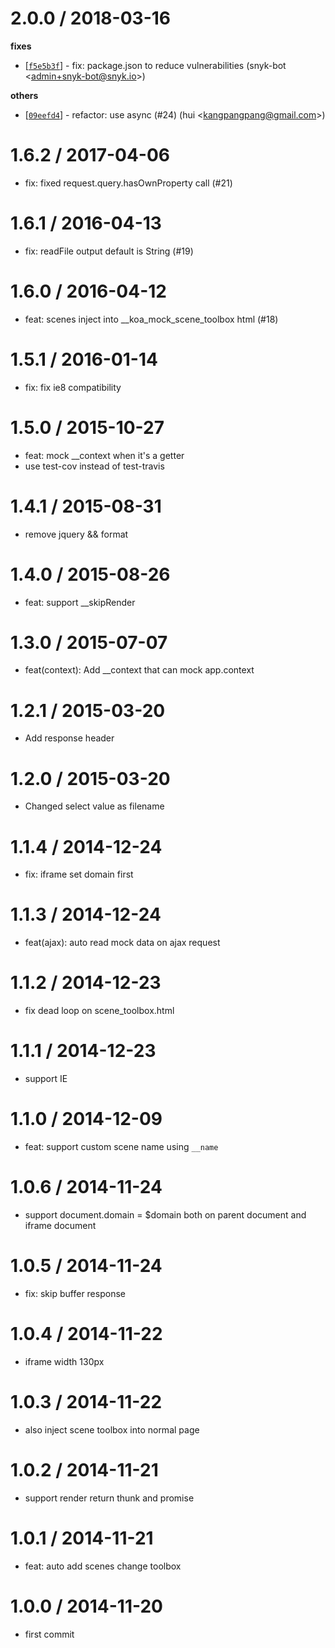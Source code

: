 
2.0.0 / 2018-03-16
==================

**fixes**
  * [[`f5e5b3f`](http://github.com/koajs/mock/commit/f5e5b3f3bfe445a674abb7b89e13113b7842dd53)] - fix: package.json to reduce vulnerabilities (snyk-bot <<admin+snyk-bot@snyk.io>>)

**others**
  * [[`09eefd4`](http://github.com/koajs/mock/commit/09eefd4cf4724f394cabf1d8779c539c6bf4952c)] - refactor: use async (#24) (hui <<kangpangpang@gmail.com>>)

1.6.2 / 2017-04-06
==================

  * fix: fixed request.query.hasOwnProperty call (#21)

1.6.1 / 2016-04-13
==================

  * fix: readFile output default is String (#19)

1.6.0 / 2016-04-12
==================

  * feat: scenes inject into __koa_mock_scene_toolbox html (#18)

1.5.1 / 2016-01-14
==================

  * fix: fix ie8 compatibility

1.5.0 / 2015-10-27
==================

 * feat: mock __context when it's a getter
 * use test-cov instead of test-travis

1.4.1 / 2015-08-31
==================

 * remove jquery && format

1.4.0 / 2015-08-26
==================

 * feat: support __skipRender

1.3.0 / 2015-07-07
==================

 * feat(context): Add __context that can mock app.context

1.2.1 / 2015-03-20
==================

 * Add response header

1.2.0 / 2015-03-20
==================

 * Changed select value as filename

1.1.4 / 2014-12-24
==================

 * fix: iframe set domain first

1.1.3 / 2014-12-24
==================

 * feat(ajax): auto read mock data on ajax request

1.1.2 / 2014-12-23
==================

 * fix dead loop on scene_toolbox.html

1.1.1 / 2014-12-23
==================

 * support IE

1.1.0 / 2014-12-09
==================

 * feat: support custom scene name using `__name`

1.0.6 / 2014-11-24
==================

 * support document.domain = $domain both on parent document and iframe document

1.0.5 / 2014-11-24
==================

 * fix: skip buffer response

1.0.4 / 2014-11-22
==================

 * iframe width 130px

1.0.3 / 2014-11-22
==================

 * also inject scene toolbox into normal page

1.0.2 / 2014-11-21
==================

 * support render return thunk and promise

1.0.1 / 2014-11-21
==================

 * feat: auto add scenes change toolbox

1.0.0 / 2014-11-20
==================

 * first commit
